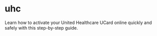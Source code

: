 # uhc
Learn how to activate your United Healthcare UCard online quickly and safely with this step-by-step guide.
